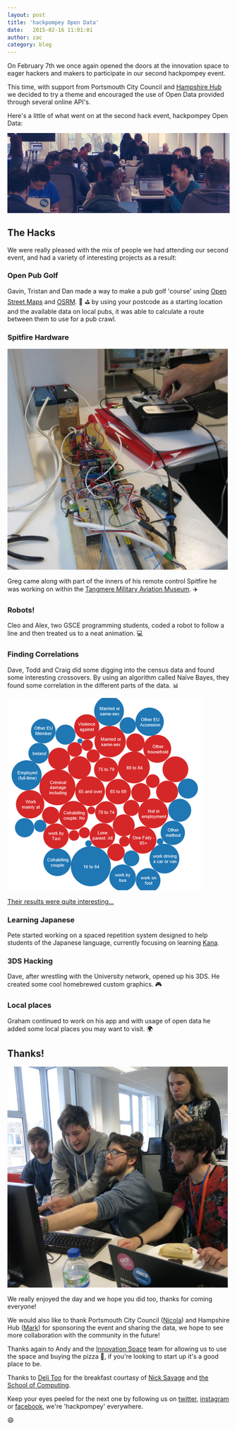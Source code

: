 ```yaml
---
layout: post
title: 'hackpompey Open Data'
date:   2015-02-16 11:01:01
author: zac
category: blog
---
```


On February 7th we once again opened the doors at the innovation space to eager hackers and makers to participate in our second hackpompey event. 

This time, with support from Portsmouth City Council and [Hampshire Hub](http://www.hampshirehub.net/) we decided to try a theme and encouraged the use of Open Data provided through several online API's.

Here's a little of what went on at the second hack event, hackpompey Open Data:

![Some people chilling about](/assets/hackpompey-open-data.jpg)

## The Hacks

We were really pleased with the mix of people we had attending our second event, and had a variety of interesting projects as a result:

### Open Pub Golf

Gavin, Tristan and Dan made a way to make a pub golf 'course' using [Open Street Maps](http://www.openstreetmap.org/) and [OSRM](http://project-osrm.org/). :beer: :golf: by using your postcode as a starting location and the available data on local pubs, it was able to calculate a route between them to use for a pub crawl.

### Spitfire Hardware

<img class="img-right" src="/assets/hackpompey-open-data-greg.jpg" alt="The inners">

Greg came along with part of the inners of his remote control Spitfire he was working on within the [Tangmere Military Aviation Museum](http://www.tangmere-museum.org.uk/). :airplane: 


### Robots!

Cleo and Alex, two GSCE programming students, coded a robot to follow a line and then treated us to a neat animation. :computer:

### Finding Correlations
Dave, Todd and Craig did some digging into the census data and found some interesting crossovers. By using an algorithm called Naïve Bayes, they found some correlation in the different parts of the data. :bar_chart:

![Data visualisation of census data](/assets/hackpompey-open-data-data-vis.png)

[Their results were quite interesting...](https://docs.google.com/a/rosedigital.co.uk/presentation/d/1CtytSQlz1olLA-ZNx8FaKJhdEGfSqBOvnA5wIT2uf3c)

### Learning Japanese
Pete started working on a spaced repetition system designed to help students of the Japanese language, currently focusing on learning [Kana](http://en.wikipedia.org/wiki/Kana).

### 3DS Hacking
Dave, after wrestling with the University network, opened up his 3DS. He created some cool homebrewed custom graphics. :video_game:

### Local places
Graham continued to work on his app and with usage of open data he added some local places you may want to visit. :earth_africa:

## Thanks!

<img class="img-left" src="/assets/hackpompey-open-data-gathered.jpg" alt="Some lads gathered round a Raspberry Pi">

We really enjoyed the day and we hope you did too, thanks for coming everyone!

We would also like to thank Portsmouth City Council ([Nicola](https://twitter.com/FoxLanguish)) and Hampshire Hub ([Mark](https://twitter.com/markbraggins)) for sponsoring the event and sharing the data, we hope to see more collaboration with the community in the future!

Thanks again to Andy and the [Innovation Space](http://www.innovationspace.org.uk/) team for allowing us to use the space and buying the pizza :pizza:, if you're looking to start up it's a good place to be.

Thanks to [Deli Too](http://www.tripadvisor.co.uk/Restaurant_Review-g186298-d6438539-Reviews-Delicatessen_Too-Portsmouth_Hampshire_England.html) for the breakfast courtasy of [Nick Savage](http://www.port.ac.uk/school-of-computing/staff/dr-nick-savage.html) and [the School of Computing](http://www.port.ac.uk/school-of-computing/).

Keep your eyes peeled for the next one by following us on [twitter](http://twitter.com/hackpompey), [instagram](http://instagram.com/hackpompey) or [facebook](http://facebook.com/hackpompey), we're 'hackpompey' everywhere.

:smile:

<script async defer src="//platform.twitter.com/widgets.js" charset="utf-8"></script>
<script async defer src="//platform.instagram.com/en_US/embeds.js"></script>